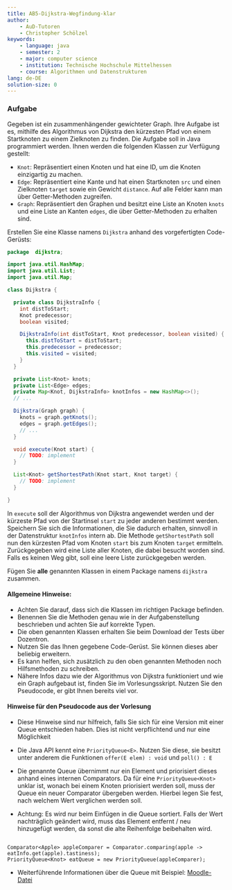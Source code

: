 ```yaml
---
title: AB5-Dijkstra-Wegfindung-klar
author:
    - AuD-Tutoren
    - Christopher Schölzel
keywords:
    - language: java
    - semester: 2
    - major: computer science
    - institution: Technische Hochschule Mittelhessen
    - course: Algorithmen und Datenstrukturen
lang: de-DE
solution-size: 0
---
```


### Aufgabe

Gegeben ist ein zusammenhängender gewichteter Graph.
Ihre Aufgabe ist es, mithilfe des Algorithmus von Dijkstra den kürzesten Pfad von einem Startknoten zu einem Zielknoten zu finden. Die Aufgabe soll in Java programmiert werden. Ihnen werden die folgenden Klassen zur Verfügung gestellt:

* `Knot`: Repräsentiert einen Knoten und hat eine ID, um die Knoten einzigartig zu machen.
* `Edge`: Repräsentiert eine Kante und hat einen Startknoten `src` und einen Zielknoten `target` sowie ein Gewicht `distance`. Auf alle Felder kann man über Getter-Methoden zugreifen.
* `Graph`: Repräsentiert den Graphen und besitzt eine Liste an Knoten `knots` und eine Liste an Kanten `edges`, die über Getter-Methoden zu erhalten sind.

Erstellen Sie eine Klasse namens `Dijkstra` anhand des vorgefertigten Code-Gerüsts:

```java
package  dijkstra;

import java.util.HashMap;
import java.util.List;
import java.util.Map;

class Dijkstra {

  private class DijkstraInfo {
    int distToStart;
    Knot predecessor;
    boolean visited;

    DijkstraInfo(int distToStart, Knot predecessor, boolean visited) {
      this.distToStart = distToStart;
      this.predecessor = predecessor;
      this.visited = visited;
    }
  }

  private List<Knot> knots;
  private List<Edge> edges;
  private Map<Knot, DijkstraInfo> knotInfos = new HashMap<>();
  // ... 

  Dijkstra(Graph graph) {
    knots = graph.getKnots();
    edges = graph.getEdges();
    // ... 
  }

  void execute(Knot start) {
    // TODO: implement
  }

  List<Knot> getShortestPath(Knot start, Knot target) {
    // TODO: implement
  }

}
```

In `execute` soll der Algorithmus von Dijkstra angewendet werden und der kürzeste Pfad von der Startinsel `start` zu jeder anderen bestimmt werden. Speichern Sie sich die Informationen, die Sie dadurch erhalten, sinnvoll in der Datenstruktur `knotInfos` intern ab. 
Die Methode `getShortestPath` soll nun den kürzesten Pfad vom Knoten `start` bis zum Knoten `target` ermitteln. Zurückgegeben wird eine Liste aller Knoten, die dabei besucht worden sind.
Falls es keinen Weg gibt, soll eine leere Liste zurückgegeben werden.

Fügen Sie **alle** genannten Klassen in einem Package namens `dijkstra` zusammen.

#### Allgemeine Hinweise: 
* Achten Sie darauf, dass sich die Klassen im richtigen Package befinden.
* Benennen Sie die Methoden genau wie in der Aufgabenstellung beschrieben und achten Sie auf korrekte Typen.
* Die oben genannten Klassen erhalten Sie beim Download der Tests über Dozentron.
* Nutzen Sie das Ihnen gegebene Code-Gerüst. Sie können dieses aber beliebig erweitern.
* Es kann helfen, sich zusätzlich zu den oben genannten Methoden noch Hilfsmethoden zu schreiben.
* Nähere Infos dazu wie der Algorithmus von Dijkstra funktioniert und wie ein Graph aufgebaut ist, finden Sie im Vorlesungsskript. Nutzen Sie den Pseudocode, er gibt Ihnen bereits viel vor.

#### Hinweise für den Pseudocode aus der Vorlesung
* Diese Hinweise sind nur hilfreich, falls Sie sich für eine Version mit einer Queue entschieden haben. Dies ist nicht verpflichtend und nur eine Möglichkeit

* Die Java API kennt eine `PriorityQueue<E>`. Nutzen Sie diese, sie besitzt unter anderem die Funktionen `offer(E elem) : void` und `poll() : E`
* Die genannte Queue übernimmt nur ein Element und priorisiert dieses anhand eines internen Comparators. Da für eine `PriorityQueue<Knot>` unklar ist, wonach bei einem Knoten priorisiert werden soll, muss der Queue ein neuer Comparator übergeben werden. Hierbei legen Sie fest, nach welchem Wert verglichen werden soll.
* Achtung: Es wird nur beim Einfügen in die Queue sortiert. Falls der Wert nachträglich geändert wird, muss das Element entfernt / neu hinzugefügt werden, da sonst die alte Reihenfolge beibehalten wird.

```

Comparator<Apple> appleComparer = Comparator.comparing(apple -> eatInfo.get(apple).tastiness);
PriorityQueue<Knot> eatQueue = new PriorityQueue(appleComparer);

```

* Weiterführende Informationen über die Queue mit Beispiel: [Moodle-Datei](https://moodle.thm.de/mod/page/view.php?id=240428)